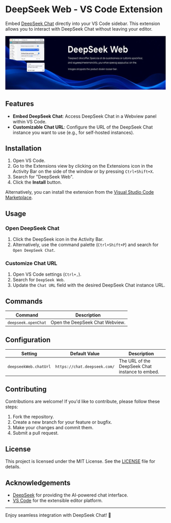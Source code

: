 # DeepSeek Web - VS Code Extension

Embed [DeepSeek Chat](https://chat.deepseek.com/) directly into your VS Code sidebar. This extension allows you to interact with DeepSeek Chat without leaving your editor.

![Banner](images\banner.png)

## Features

- **Embed DeepSeek Chat**: Access DeepSeek Chat in a Webview panel within VS Code.
- **Customizable Chat URL**: Configure the URL of the DeepSeek Chat instance you want to use (e.g., for self-hosted instances).

## Installation

1. Open VS Code.
2. Go to the Extensions view by clicking on the Extensions icon in the Activity Bar on the side of the window or by pressing `Ctrl+Shift+X`.
3. Search for "DeepSeek Web".
4. Click the **Install** button.

Alternatively, you can install the extension from the [Visual Studio Code Marketplace](https://marketplace.visualstudio.com/items?itemName=Kingleo.deepseek-web).

## Usage

### Open DeepSeek Chat

1. Click the DeepSeek icon in the Activity Bar.
2. Alternatively, use the command palette (`Ctrl+Shift+P`) and search for `Open DeepSeek Chat`.

### Customize Chat URL

1. Open VS Code settings (`Ctrl+,`).
2. Search for `DeepSeek Web`.
3. Update the `Chat URL` field with the desired DeepSeek Chat instance URL.

## Commands

| Command               | Description                     |
| --------------------- | ------------------------------- |
| `deepseek.openChat` | Open the DeepSeek Chat Webview. |

## Configuration

| Setting                 | Default Value                  | Description                                     |
| ----------------------- | ------------------------------ | ----------------------------------------------- |
| `deepseekWeb.chatUrl` | `https://chat.deepseek.com/` | The URL of the DeepSeek Chat instance to embed. |

## Contributing

Contributions are welcome! If you'd like to contribute, please follow these steps:

1. Fork the repository.
2. Create a new branch for your feature or bugfix.
3. Make your changes and commit them.
4. Submit a pull request.

## License

This project is licensed under the MIT License. See the [LICENSE](LICENSE) file for details.

## Acknowledgements

- [DeepSeek](https://www.deepseek.com/) for providing the AI-powered chat interface.
- [VS Code](https://code.visualstudio.com/) for the extensible editor platform.

---

Enjoy seamless integration with DeepSeek Chat! 🚀
